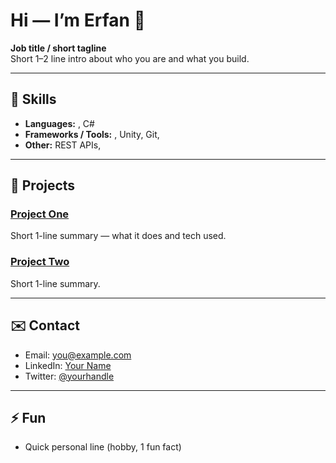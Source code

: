 # Hi — I’m Erfan 👋

**Job title / short tagline**  
Short 1–2 line intro about who you are and what you build.

---

## 🔧 Skills
- **Languages:**  , C#
- **Frameworks / Tools:** , Unity, Git,
- **Other:** REST APIs,

---

## 🧩 Projects
### [Project One](https://github.com/your-username/project-one)  
Short 1-line summary — what it does and tech used.

### [Project Two](https://github.com/your-username/project-two)  
Short 1-line summary.

---

## ✉️ Contact
- Email: [you@example.com](mailto:you@example.com)  
- LinkedIn: [Your Name](https://www.linkedin.com/in/yourprofile)  
- Twitter: [@yourhandle](https://twitter.com/yourhandle)

---

## ⚡ Fun
- Quick personal line (hobby, 1 fun fact)

